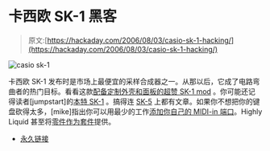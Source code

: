 # 卡西欧 SK-1 黑客

> 原文:[https://hackaday.com/2006/08/03/casio-sk-1-hacking/](https://hackaday.com/2006/08/03/casio-sk-1-hacking/)

![casio sk-1](../Images/e6c276d1eae7e59b8685221f6b655b3f.png)

卡西欧 SK-1 发布时是市场上最便宜的采样合成器之一。从那以后，它成了电路弯曲者的热门目标。看看这款[配备定制外壳和面板的超赞 SK-1 mod](http://frederic.letaconnoux.free.fr/dotclear/index.php?2006/06/26/154-circuit-bent-casio-sk1) 。你可能还记得读者[jumpstart]的[本特 SK-1](http://benthack.blogspot.com/2005/09/casio-sk-1-aleatron.html) 。搞得连 [SK-5](http://www.makezine.com/extras/33.html) 上都有文章。如果你不想把你的键盘砍得太多，[mike]指出你可以用最少的工作[添加你自己的 MIDI-in 端口](http://maxmidi.com/diy/sk1/)。Highly Liquid 甚至将[零件作为套件](http://highlyliquid.com/kits/skm/)提供。

*   [永久链接](http://frederic.letaconnoux.free.fr/dotclear/index.php?2006/06/26/154-circuit-bent-casio-sk1)